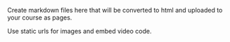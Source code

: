 Create markdown files here that will be converted to html and uploaded to your course as pages.

Use static urls for images and embed video code.
